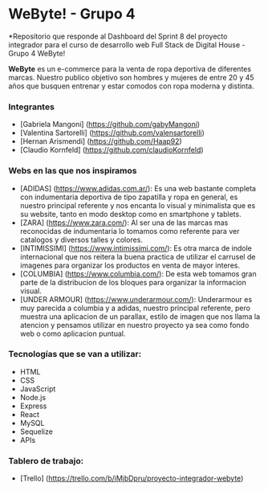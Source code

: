 # WeByte! - Grupo 4
*Repositorio que responde al Dashboard del Sprint 8 del proyecto integrador para el curso de desarrollo web Full Stack de Digital House - Grupo 4 WeByte!

**WeByte** es un e-commerce para la venta de ropa deportiva de diferentes marcas. Nuestro publico objetivo son hombres y mujeres de entre 20 y 45 años que busquen entrenar y estar comodos con ropa moderna y distinta.

### Integrantes
- [Gabriela Mangoni] (https://github.com/gabyMangoni)
- [Valentina Sartorelli] (https://github.com/valensartorelli)
- [Hernan Arismendi] (https://github.com/Haap92)
- [Claudio Kornfeld] (https://github.com/claudioKornfeld)

### Webs en las que nos inspiramos
- [ADIDAS] (https://www.adidas.com.ar/): Es una web bastante completa con indumentaria deportiva de tipo zapatilla y ropa en general, es nuestro principal referente y nos encanta lo visual y minimalista que es su website, tanto en modo desktop como en smartphone y tablets.
- [ZARA] (https://www.zara.com/): Al ser una de las marcas mas reconocidas de indumentaria lo tomamos como referente para ver catalogos y diversos talles y colores.
- [INTIMISSIMI] (https://www.intimissimi.com/): Es otra marca de indole internacional que nos reitera la buena practica de utilizar el carrusel de imagenes para organizar los productos en venta de mayor interes.
- [COLUMBIA] (https://www.columbia.com/): De esta web tomamos gran parte de la distribucion de los bloques para organizar la informacion visual.
- [UNDER ARMOUR] (https://www.underarmour.com/): Underarmour es muy parecida a columbia y a adidas, nuestro principal referente, pero muestra una aplicacion de un parallax, estilo de imagen que nos llama la atencion y pensamos utilizar en nuestro proyecto ya sea como fondo web o como aplicacion puntual.

### Tecnologías que se van a utilizar:
- HTML
- CSS
- JavaScript
- Node.js
- Express
- React
- MySQL
- Sequelize
- APIs

### Tablero de trabajo:
- [Trello] (https://trello.com/b/iMjbDpru/proyecto-integrador-webyte)

